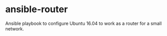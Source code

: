 # ansible-router
Ansible playbook to configure Ubuntu 16.04 to work as a router for a small network.
